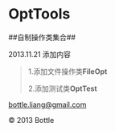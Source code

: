 OptTools
======

##自制操作类集合##

2013.11.21 添加内容

>1.添加文件操作类**FileOpt**
>
>2.添加测试类**OptTest**

bottle.liang@gmail.com

© 2013 Bottle